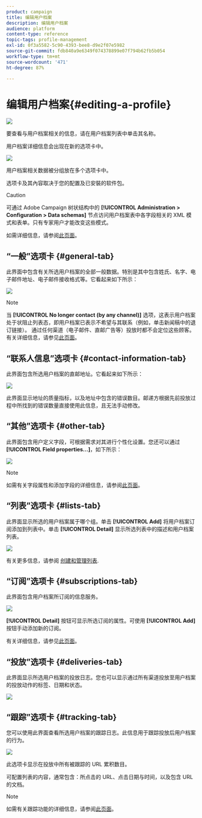 ```yaml
---
product: campaign
title: 编辑用户档案
description: 编辑用户档案
audience: platform
content-type: reference
topic-tags: profile-management
exl-id: 0f3a5582-5c90-4393-bee8-d9e2f07e5982
source-git-commit: fdb840a9e6349f074378899e07f794b62fb5b054
workflow-type: tm+mt
source-wordcount: '471'
ht-degree: 87%

---
```


# 编辑用户档案{#editing-a-profile}

![](../../assets/v7-only.svg)

要查看与用户档案相关的信息，请在用户档案列表中单击其名称。

用户档案详细信息会出现在新的选项卡中。

![](assets/s_user_recipient_edit.png)

用户档案相关数据被分组放在多个选项卡中。

选项卡及其內容取决于您的配置及已安裝的软件包。

>[!CAUTION]
>
>可通过 Adobe Campaign 树状结构中的 **[!UICONTROL Administration > Configuration > Data schemas]** 节点访问用户档案表中各字段相关的 XML 模式和表单。只有专家用户才能改变这些模式。
>
>如需详细信息，请参阅[此页面](../../configuration/using/about-schema-edition.md)。

## “一般”选项卡 {#general-tab}

此界面中包含有关所选用户档案的全部一般数据。特別是其中包含姓氏、名字、电子邮件地址、电子邮件接收格式等。它看起来如下所示：

![](assets/s_ncs_user_profile_general_tab.png)

>[!NOTE]
>
>当 **[!UICONTROL No longer contact (by any channel)]** 选项，这表示用户档案处于状阻止列表态，即用户档案已表示不希望与其联系（例如，单击新闻稿中的退订链接）。 通过任何渠道（电子邮件、直邮广告等）投放时都不会定位这些顾客。有关详细信息，请参见[此页面](../../delivery/using/understanding-quarantine-management.md)。

## “联系人信息”选项卡 {#contact-information-tab}

此界面包含所选用户档案的直邮地址。它看起来如下所示：

![](assets/s_ncs_user_profile_details_tab.png)

此界面显示地址的质量指标，以及地址中包含的错误数目。邮递方根据先前投放过程中所找到的错误数量直接使用此信息，且无法手动修改。

## “其他”选项卡 {#other-tab}

此界面包含用户定义字段，可根据需求对其进行个性化设置。您还可以通过 **[!UICONTROL Field properties...]**，如下所示：

![](assets/s_ncs_user_profile_others_tab.png)

>[!NOTE]
>
>如需有关字段属性和添加字段的详细信息，请参阅[此页面](../../configuration/using/new-field-wizard.md)。

## “列表”选项卡 {#lists-tab}

此界面显示所选的用户档案属于哪个组。单击 **[!UICONTROL Add]** 将用户档案订阅添加到列表中。单击 **[!UICONTROL Detail]** 显示所选列表中的描述和用户档案列表。

![](assets/s_ncs_user_profile_groups_tab_details.png)

有关更多信息，请参阅 [创建和管理列表](../../platform/using/creating-and-managing-lists.md).

## “订阅”选项卡 {#subscriptions-tab}

此界面包含用户档案所订阅的信息服务。

![](assets/s_ncs_user_profile_subscript_tab_details.png)

**[!UICONTROL Detail]** 按钮可显示所选订阅的属性。可使用 **[!UICONTROL Add]** 按钮手动添加新的订阅。

有关详细信息，请参见[此页面](../../delivery/using/managing-subscriptions.md)。

## “投放”选项卡 {#deliveries-tab}

此界面显示所选用户档案的投放日志。您也可以显示通过所有渠道投放至用户档案的投放动作的标签、日期和状态。

![](assets/s_ncs_user_profile_delivery_tab.png)

## “跟踪”选项卡 {#tracking-tab}

您可以使用此界面查看所选用户档案的跟踪日志。此信息用于跟踪投放后用户档案的行为。

![](assets/s_ncs_user_profile_tracking_tab.png)

此选项卡显示在投放中所有被跟踪的 URL 累积数目。

可配置列表的内容，通常包含：所点击的 URL、点击日期与时间，以及包含 URL 的文档。

>[!NOTE]
>
>如需有关跟踪功能的详细信息，请参阅[此页面](../../delivery/using/delivery-dashboard.md)。
